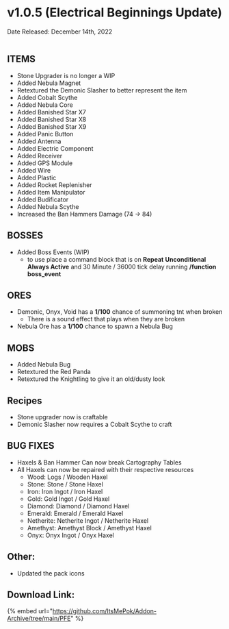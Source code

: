 # v1.0.5 (Electrical Beginnings Update)

Date Released: December 14th, 2022

<figure><img src="https://files.gitbook.com/v0/b/gitbook-x-prod.appspot.com/o/spaces%2FoRbYFakTMIUgDeJx6IfE%2Fuploads%2FVf4LIpLioTJCyahITSxw%2Fpfev1.0.5_keyart.png?alt=media&#x26;token=f0dfba1d-9ca8-4c63-b7d9-37115687941c" alt=""><figcaption></figcaption></figure>

## **ITEMS**&#x20;

* Stone Upgrader is no longer a WIP
* Added Nebula Magnet
* Retextured the Demonic Slasher to better represent the item
* Added Cobalt Scythe
* Added Nebula Core
* Added Banished Star X7
* Added Banished Star X8
* Added Banished Star X9
* Added Panic Button
* Added Antenna
* Added Electric Component
* Added Receiver
* Added GPS Module
* Added Wire
* Added Plastic
* Added Rocket Replenisher
* Added Item Manipulator
* Added Budificator
* Added Nebula Scythe
* Increased the Ban Hammers Damage (74 -> 84)

## &#x20;**BOSSES**

* Added Boss Events (WIP)
  * to use place a command block that is on **Repeat** **Unconditional Always Active** and 30 Minute / 36000 tick delay running **/function boss\_event**

## &#x20;**ORES**

* Demonic, Onyx, Void has a **1/100** chance of summoning tnt when broken
  * There is a sound effect that plays when they are broken
* Nebula Ore has a **1/100** chance to spawn a Nebula Bug&#x20;

## **MOBS**

* Added Nebula Bug
* Retextured the Red Panda
* Retextured the Knightling to give it an old/dusty look

## **Recipes**&#x20;

* Stone upgrader now is craftable
* Demonic Slasher now requires a Cobalt Scythe to craft&#x20;

## **BUG FIXES**

* Haxels & Ban Hammer Can now break Cartography Tables&#x20;
* All Haxels can now be repaired with their respective resources&#x20;
  * Wood: Logs / Wooden Haxel
  * Stone: Stone / Stone Haxel&#x20;
  * Iron: Iron Ingot / Iron Haxel
  * Gold: Gold Ingot / Gold Haxel&#x20;
  * Diamond: Diamond / Diamond Haxel&#x20;
  * Emerald: Emerald / Emerald Haxel&#x20;
  * Netherite: Netherite Ingot / Netherite Haxel&#x20;
  * Amethyst: Amethyst Block / Amethyst Haxel&#x20;
  * Onyx: Onyx Ingot / Onyx Haxel&#x20;

## Other:

* Updated the pack icons&#x20;

## Download Link:&#x20;

{% embed url="https://github.com/ItsMePok/Addon-Archive/tree/main/PFE" %}
